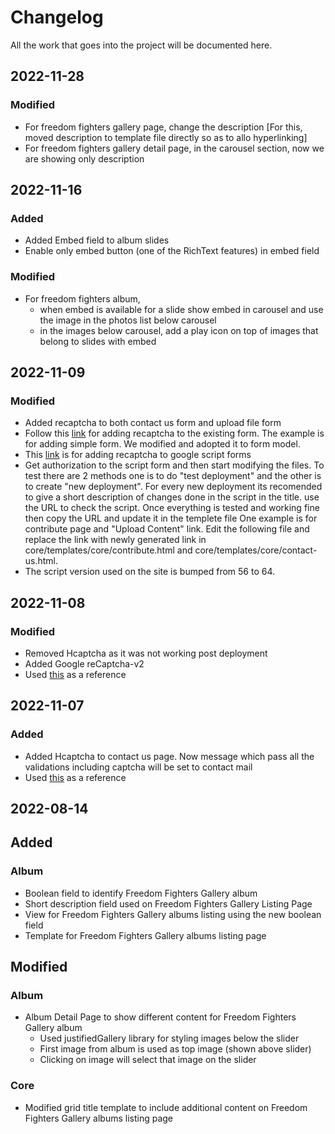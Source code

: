 # Changelog
All the work that goes into the project will be documented here.

## 2022-11-28

### Modified
* For freedom fighters gallery page, change the description [For this, moved description to template file directly so as to allo hyperlinking]
* For freedom fighters gallery detail page, in the carousel section, now we are showing only description

## 2022-11-16

### Added
* Added Embed field to album slides
* Enable only embed button (one of the RichText features) in embed field

### Modified
* For freedom fighters album, 
  * when embed is available for a slide show embed in carousel and use the image in the photos list below carousel
  * in the images below carousel, add a play icon on top of images that belong to slides with embed

## 2022-11-09

### Modified
* Added recaptcha to both contact us form and upload file form
* Follow this [link](https://simpleisbetterthancomplex.com/tutorial/2017/02/21/how-to-add-recaptcha-to-django-site.html) for adding recaptcha to the existing form. The example is for adding simple form. We modified and adopted it to form model.
* This [link](http://www.googleappsscript.org/recent-additions/recaptchawithgoogleappsscript) is for adding recaptcha to google script forms
* Get authorization to the script form and then start modifying the files. To test there are 2 methods one is to do "test deployment" and the other is to create "new deployment". For every new deployment its recomended to give a short description of changes done in the script in the title. use the URL to check the script. Once everything is tested and working fine then copy the URL and update it in the templete file One example is for contribute page and "Upload Content" link. Edit the following file and replace the link with newly generated link in core/templates/core/contribute.html and core/templates/core/contact-us.html.
* The script version used on the site is bumped from 56 to 64.

## 2022-11-08

### Modified
* Removed Hcaptcha as it was not working post deployment
* Added Google reCaptcha-v2
* Used [this](https://simpleisbetterthancomplex.com/tutorial/2017/02/21/how-to-add-recaptcha-to-django-site.html) as a reference

## 2022-11-07

### Added
* Added Hcaptcha to contact us page. Now message which pass all the validations including captcha will be set to contact mail
* Used [this](https://djangowaves.com/tutorial/django-hcaptcha-contact-form/) as a reference

## 2022-08-14

## Added
### Album
* Boolean field to identify Freedom Fighters Gallery album
* Short description field used on Freedom Fighters Gallery Listing Page
* View for Freedom Fighters Gallery albums listing using the new boolean field
* Template for Freedom Fighters Gallery albums listing page

## Modified
### Album
* Album Detail Page to show different content for Freedom Fighters Gallery album
  * Used justifiedGallery library for styling images below the slider
  * First image from album is used as top image (shown above slider)
  * Clicking on image will select that image on the slider
### Core
* Modified grid title template to include additional content on Freedom Fighters Gallery albums listing page
